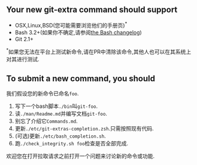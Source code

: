 
## Your new git-extra command should support

-   OSX,Linux,BSD(您可能需要浏览他们的手册页)<sup>\*</sup>
-   Bash 3.2+(如果你不确定,请参阅[the Bash changelog](http://tldp.org/LDP/abs/html/bash2.html))
-   Git 2.1+

<sup>\*</sup>如果您无法在平台上测试新命令,请在PR中清除该命令,其他人也可以在其系统上对其进行测试.

## To submit a new command, you should

我们假设您的新命令已命名`foo`.

1.  写下一个bash脚本`./bin`叫`git-foo`.
2.  读`./man/Readme.md`并编写文档`git-foo`.
3.  别忘了介绍它`Commands.md`.
4.  更新`./etc/git-extras-completion.zsh`.只需按照现有代码.
5.  (可选)更新`./etc/bash_completion.sh`.
6.  跑`./check_integrity.sh foo`检查是否全部完成.

欢迎您在打开拉取请求之前打开一个问题来讨论新的命令或功能.

